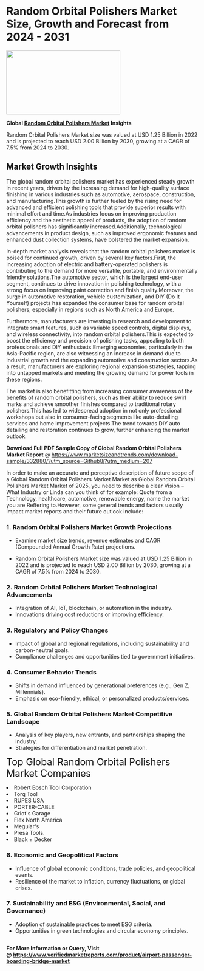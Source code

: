 <H1>Random Orbital Polishers Market Size, Growth and Forecast from 2024 - 2031</H1><img class="aligncenter size-medium wp-image-584254" src="https://thirdeyenews.in/wp-content/uploads/2024/09/Global-Market-Research-300x168.jpeg" alt="" width="300" height="168" /><p><strong>Global&nbsp;<a href="https://www.marketsizeandtrends.com/download-sample/332880/?utm_source=Github8j?utm_medium=207">Random Orbital Polishers Market</a> Insights</strong></p><p>Random Orbital Polishers Market size was valued at USD 1.25 Billion in 2022 and is projected to reach USD 2.00 Billion by 2030, growing at a CAGR of 7.5% from 2024 to 2030.</p><p><h2>Market Growth Insights</h2> <p>The global random orbital polishers market has experienced steady growth in recent years, driven by the increasing demand for high-quality surface finishing in various industries such as automotive, aerospace, construction, and manufacturing.This growth is further fueled by the rising need for advanced and efficient polishing tools that provide superior results with minimal effort and time.As industries focus on improving production efficiency and the aesthetic appeal of products, the adoption of random orbital polishers has significantly increased.Additionally, technological advancements in product design, such as improved ergonomic features and enhanced dust collection systems, have bolstered the market expansion.</p> <p>In-depth market analysis reveals that the random orbital polishers market is poised for continued growth, driven by several key factors.First, the increasing adoption of electric and battery-operated polishers is contributing to the demand for more versatile, portable, and environmentally friendly solutions.The automotive sector, which is the largest end-user segment, continues to drive innovation in polishing technology, with a strong focus on improving paint correction and finish quality.Moreover, the surge in automotive restoration, vehicle customization, and DIY (Do It Yourself) projects has expanded the consumer base for random orbital polishers, especially in regions such as North America and Europe.</p> <p>Furthermore, manufacturers are investing in research and development to integrate smart features, such as variable speed controls, digital displays, and wireless connectivity, into random orbital polishers.This is expected to boost the efficiency and precision of polishing tasks, appealing to both professionals and DIY enthusiasts.Emerging economies, particularly in the Asia-Pacific region, are also witnessing an increase in demand due to industrial growth and the expanding automotive and construction sectors.As a result, manufacturers are exploring regional expansion strategies, tapping into untapped markets and meeting the growing demand for power tools in these regions.</p> <p>The market is also benefitting from increasing consumer awareness of the benefits of random orbital polishers, such as their ability to reduce swirl marks and achieve smoother finishes compared to traditional rotary polishers.This has led to widespread adoption in not only professional workshops but also in consumer-facing segments like auto-detailing services and home improvement projects.The trend towards DIY auto detailing and restoration continues to grow, further enhancing the market outlook.</p> <p><span class=""><strong>Download Full PDF Sample Copy of Global Random Orbital Polishers Market Report</strong> @ <a href="https://www.marketsizeandtrends.com/download-sample/332880/?utm_source=Github8j?utm_medium=207" target="_blank">https://www.marketsizeandtrends.com/download-sample/332880/?utm_source=Github8j?utm_medium=207</a></span></p><p>In order to make an accurate and perceptive description of future scope of a Global&nbsp;Random Orbital Polishers Market Market as Global&nbsp;Random Orbital Polishers Market Market of 2025, you need to describe a clear Vision &ndash; What Industry or Linda can you think of for example: Quote from a Technology, healthcare, automotive, renewable energy, name the market you are Reffering to.However, some general trends and factors usually impact market reports and their future outlook include:</p><h3>1.&nbsp;<strong>Random Orbital Polishers Market Growth Projections</strong></h3><ul><li>Examine market size trends, revenue estimates and CAGR (Compounded Annual Growth Rate) projections.</li><li><p>Random Orbital Polishers Market size was valued at USD 1.25 Billion in 2022 and is projected to reach USD 2.00 Billion by 2030, growing at a CAGR of 7.5% from 2024 to 2030.</p></li></ul><h3>2.&nbsp;<strong>Random Orbital Polishers Market Technological Advancements</strong></h3><ul><li>Integration of AI, IoT, blockchain, or automation in the industry.</li><li>Innovations driving cost reductions or improving efficiency.</li></ul><h3>3.&nbsp;<strong>Regulatory and Policy Changes</strong></h3><ul><li>Impact of global and regional regulations, including sustainability and carbon-neutral goals.</li><li>Compliance challenges and opportunities tied to government initiatives.</li></ul><h3>4.&nbsp;<strong>Consumer Behavior Trends</strong></h3><ul><li>Shifts in demand influenced by generational preferences (e.g., Gen Z, Millennials).</li><li>Emphasis on eco-friendly, ethical, or personalized products/services.</li></ul><h3>5.&nbsp;<strong>Global Random Orbital Polishers Market Competitive Landscape</strong></h3><ul><li>Analysis of key players, new entrants, and partnerships shaping the industry.</li><li>Strategies for differentiation and market penetration.</li></ul><p data-pm-slice="1 1 []"><span style="color: inherit; font-family: inherit; font-size: 25px;">Top Global Random Orbital Polishers Market Companies</span></p><div class="" data-test-id=""><p><li>Robert Bosch Tool Corporation</li><li> Torq Tool</li><li> RUPES USA</li><li> PORTER-CABLE</li><li> Griot's Garage</li><li> Flex North America</li><li> Meguiar's</li><li> Presa Tools.</li><li> Black + Decker</li></p></div><h3>6.&nbsp;<strong>Economic and Geopolitical Factors</strong></h3><ul><li>Influence of global economic conditions, trade policies, and geopolitical events.</li><li>Resilience of the market to inflation, currency fluctuations, or global crises.</li></ul><h3>7.&nbsp;<strong>Sustainability and ESG (Environmental, Social, and Governance)</strong></h3><ul><li>Adoption of sustainable practices to meet ESG criteria.</li><li>Opportunities in green technologies and circular economy principles.</li></ul><h2><strong style="font-size: 14px;">For More Information or Query, Visit @&nbsp;</strong><a style="background-color: #ffffff; font-size: 14px;" href="https://www.marketsizeandtrends.com/report/random-orbital-polishers-market/" target="_blank">https://www.verifiedmarketreports.com/product/airport-passenger-boarding-bridge-market</a></h2>